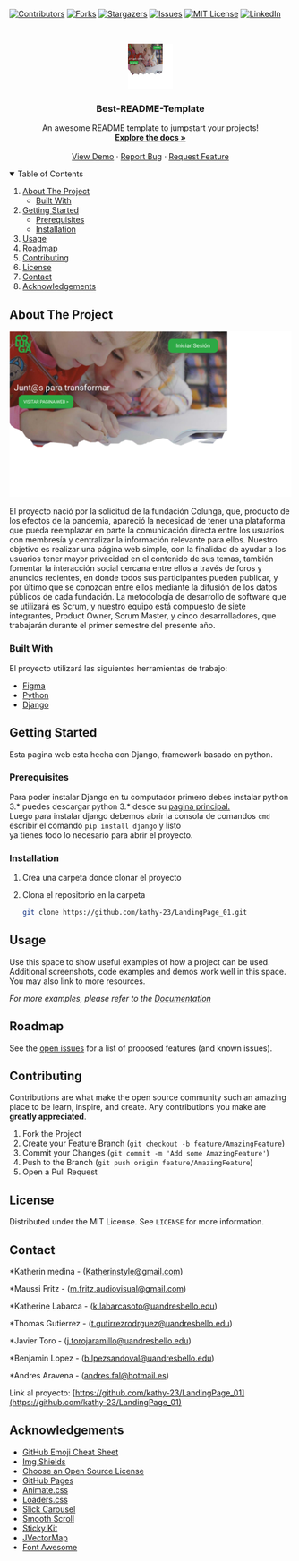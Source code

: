 <!--
*** Thanks for checking out the Best-README-Template. If you have a suggestion
*** that would make this better, please fork the repo and create a pull request
*** or simply open an issue with the tag "enhancement".
*** Thanks again! Now go create something AMAZING! :D
-->



<!-- PROJECT SHIELDS -->
<!--
*** I'm using markdown "reference style" links for readability.
*** Reference links are enclosed in brackets [ ] instead of parentheses ( ).
*** See the bottom of this document for the declaration of the reference variables
*** for contributors-url, forks-url, etc. This is an optional, concise syntax you may use.
*** https://www.markdownguide.org/basic-syntax/#reference-style-links
-->
[![Contributors][contributors-shield]][contributors-url]
[![Forks][forks-shield]][forks-url]
[![Stargazers][stars-shield]][stars-url]
[![Issues][issues-shield]][issues-url]
[![MIT License][license-shield]][license-url]
[![LinkedIn][linkedin-shield]][linkedin-url]



<!-- PROJECT LOGO -->
<br />
<p align="center">
  <a href="https://github.com/kathy-23/LandingPage_01">
    <img src="images/IMG1.png" alt="Logo" width="80" height="80" >
  </a>

  <h3 align="center">Best-README-Template</h3>

  <p align="center">
    An awesome README template to jumpstart your projects!
    <br />
    <a href="https://github.com/othneildrew/Best-README-Template"><strong>Explore the docs »</strong></a>
    <br />
    <br />
    <a href="https://github.com/othneildrew/Best-README-Template">View Demo</a>
    ·
    <a href="https://github.com/othneildrew/Best-README-Template/issues">Report Bug</a>
    ·
    <a href="https://github.com/kathy-23/LandingPage_01/issues">Request Feature</a>
  </p>
</p>



<!-- TABLE OF CONTENTS -->
<details open="open">
  <summary>Table of Contents</summary>
  <ol>
    <li>
      <a href="#about-the-project">About The Project</a>
      <ul>
        <li><a href="#built-with">Built With</a></li>
      </ul>
    </li>
    <li>
      <a href="#getting-started">Getting Started</a>
      <ul>
        <li><a href="#prerequisites">Prerequisites</a></li>
        <li><a href="#installation">Installation</a></li>
      </ul>
    </li>
    <li><a href="#usage">Usage</a></li>
    <li><a href="#roadmap">Roadmap</a></li>
    <li><a href="#contributing">Contributing</a></li>
    <li><a href="#license">License</a></li>
    <li><a href="#contact">Contact</a></li>
    <li><a href="#acknowledgements">Acknowledgements</a></li>
  </ol>
</details>



<!-- ABOUT THE PROJECT -->
## About The Project


[![Product Name Screen Shot][product-screenshot]](https://www.figma.com/proto/snlyhIpR4WT3TiP9R64UmW/Untitled?node-id=1%3A3&scaling=min-zoom&page-id=0%3A1)

El proyecto nació por la solicitud de la fundación Colunga, que, producto de los efectos de la pandemia, apareció la necesidad de tener una plataforma que pueda reemplazar en parte la comunicación directa entre los usuarios con membresía y centralizar la información relevante para ellos.
Nuestro objetivo es realizar una página web simple, con la finalidad de ayudar a los usuarios tener mayor privacidad en el contenido de sus temas, también fomentar la interacción social cercana entre ellos a través de foros y anuncios recientes, en donde todos sus participantes pueden publicar, y por último que se conozcan entre ellos mediante la difusión de los datos públicos de cada fundación. 
La metodología de desarrollo de software que se utilizará es Scrum, y nuestro equipo está compuesto de siete integrantes, Product Owner, Scrum Master, y cinco desarrolladores, que trabajarán durante el primer semestre del presente año.


### Built With

El proyecto utilizará las siguientes herramientas de trabajo:
* [Figma](https://figma.com)
* [Python](https://python.org/)
* [Django](https://djangoproject.com/)



<!-- GETTING STARTED -->
## Getting Started

Esta pagina web esta hecha con Django, framework basado en python.

### Prerequisites

Para poder instalar Django en tu computador primero debes instalar python 3.* puedes descargar python 3.* desde su <a href="https://www.python.org/">pagina principal.</a>
</br>
Luego para instalar django debemos abrir la consola de comandos `cmd` escribir el comando `pip install django` y listo
</br>
ya tienes todo lo necesario para abrir el proyecto.

### Installation

1. Crea una carpeta donde clonar el proyecto

2. Clona el repositorio en la carpeta
   ```sh
   git clone https://github.com/kathy-23/LandingPage_01.git
   ```



<!-- USAGE EXAMPLES -->
## Usage

Use this space to show useful examples of how a project can be used. Additional screenshots, code examples and demos work well in this space. You may also link to more resources.

_For more examples, please refer to the [Documentation](https://example.com)_



<!-- ROADMAP -->
## Roadmap

See the [open issues](https://github.com/othneildrew/Best-README-Template/issues) for a list of proposed features (and known issues).



<!-- CONTRIBUTING -->
## Contributing

Contributions are what make the open source community such an amazing place to be learn, inspire, and create. Any contributions you make are **greatly appreciated**.

1. Fork the Project
2. Create your Feature Branch (`git checkout -b feature/AmazingFeature`)
3. Commit your Changes (`git commit -m 'Add some AmazingFeature'`)
4. Push to the Branch (`git push origin feature/AmazingFeature`)
5. Open a Pull Request



<!-- LICENSE -->
## License

Distributed under the MIT License. See `LICENSE` for more information.



<!-- CONTACT -->
## Contact
*Katherin medina - (Katherinstyle@gmail.com)

*Maussi Fritz - (m.fritz.audiovisual@gmail.com)

*Katherine Labarca - (k.labarcasoto@uandresbello.edu)

*Thomas Gutierrez - (t.gutirrezrodrguez@uandresbello.edu)

*Javier Toro - (j.torojaramillo@uandresbello.edu)

*Benjamin Lopez - (b.lpezsandoval@uandresbello.edu)

*Andres Aravena - (andres.fal@hotmail.es)

Link al proyecto: [https://github.com/kathy-23/LandingPage_01](https://github.com/kathy-23/LandingPage_01)



<!-- ACKNOWLEDGEMENTS -->
## Acknowledgements
* [GitHub Emoji Cheat Sheet](https://www.webpagefx.com/tools/emoji-cheat-sheet)
* [Img Shields](https://shields.io)
* [Choose an Open Source License](https://choosealicense.com)
* [GitHub Pages](https://pages.github.com)
* [Animate.css](https://daneden.github.io/animate.css)
* [Loaders.css](https://connoratherton.com/loaders)
* [Slick Carousel](https://kenwheeler.github.io/slick)
* [Smooth Scroll](https://github.com/cferdinandi/smooth-scroll)
* [Sticky Kit](http://leafo.net/sticky-kit)
* [JVectorMap](http://jvectormap.com)
* [Font Awesome](https://fontawesome.com)





<!-- MARKDOWN LINKS & IMAGES -->
<!-- https://www.markdownguide.org/basic-syntax/#reference-style-links -->
[contributors-shield]: https://img.shields.io/github/contributors/othneildrew/Best-README-Template.svg?style=for-the-badge
[contributors-url]: https://github.com/kathy-23/LandingPage_01/graphs/contributors
[forks-shield]: https://img.shields.io/github/forks/othneildrew/Best-README-Template.svg?style=for-the-badge
[forks-url]: https://github.com/kathy-23/LandingPage_01/network/members
[stars-shield]: https://img.shields.io/github/stars/othneildrew/Best-README-Template.svg?style=for-the-badge
[stars-url]: https://github.com/kathy-23/LandingPage_01/stargazers
[issues-shield]: https://img.shields.io/github/issues/othneildrew/Best-README-Template.svg?style=for-the-badge
[issues-url]: https://github.com/kathy-23/LandingPage_01/issues
[license-shield]: https://img.shields.io/github/license/othneildrew/Best-README-Template.svg?style=for-the-badge
[license-url]: https://github.com/kathy-23/LandingPage_01/blob/master/LICENSE.txt
[linkedin-shield]: https://img.shields.io/badge/-LinkedIn-black.svg?style=for-the-badge&logo=linkedin&colorB=555
[linkedin-url]: https://linkedin.com/in/othneildrew
[product-screenshot]: images/IMG1.png
